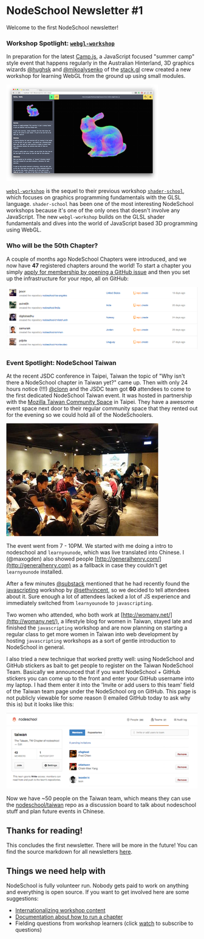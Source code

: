 # NodeSchool Newsletter #1

Welcome to the first NodeSchool newsletter! 

### Workshop Spotlight: [`webgl-workshop`](https://npmjs.org/webgl-workshop)

In preparation for the latest [Camp.js](http://campjs.com/), a JavaScript focused "summer camp" style event that happens regularly in the Australian Hinterland, 3D graphics wizards [@hughsk](https://github.com/hughsk) and [@mikoalysenko](https://github.com/mikolalysenko) of the [stack.gl](http://stack.gl/) crew created a new workshop for learning WebGL from the ground up using small modules.

![webgl-workshop](img/webgl-workshop.png)

[`webgl-workshop`](https://npmjs.org/webgl-workshop) is the sequel to their previous workshop [`shader-school`](http://npmjs.org/shader-school), which focuses on graphics programming fundamentals with the GLSL language. `shader-school` has been one of the most interesting NodeSchool workshops because it's one of the only ones that doesn't involve any JavaScript. The new `webgl-workshop` builds on the GLSL shader fundamentals and dives into the world of JavaScript based 3D programming using WebGL.

### Who will be the 50th Chapter?

A couple of months ago NodeSchool Chapters were introduced, and we now have **47** registered chapters around the world! To start a chapter you simply [apply for membership by opening a GitHub issue](https://github.com/nodeschool/organizers#organizers-) and then you set up the infrastructure for your repo, all on GitHub:

![new-chapter-repos](img/new-chapter-repos.png)

### Event Spotlight: NodeSchool Taiwan

At the recent JSDC conference in Taipei, Taiwan the topic of "Why isn't there a NodeSchool chapter in Taiwan yet?" came up. Then with only 24 hours notice (!!!) [@clonn](https://github.com/clonn) and the JSDC team got **60** attendees to come to the first dedicated NodeSchool Taiwan event. It was hosted in partnership with the [Mozilla Taiwan Community Space](http://moztw.org/space/) in Taipei. They have a awesome event space next door to their regular community space that they rented out for the evening so we could hold all of the NodeSchoolers.

![nodeschool-taiwan](img/nodeschool-taiwan.jpg)

The event went from 7 - 10PM. We started with me doing a intro to nodeschool and `learnyounode`, which was live translated into Chinese. I (@maxogden) also showed people [http://generalhenry.com/](http://generalhenry.com) as a fallback in case they couldn't get `learnyounode` installed.

After a few minutes [@substack](https://github.com/substack) mentioned that he had recently found the [javascripting](http://npmjs.org/javascripting) workshop by [@sethvincent](https://github.com/sethvincent), so we decided to tell attendees about it. Sure enough a lot of attendees lacked a lot of JS experience and immediately switched from `learnyounode` to `javascripting`. 

Two women who attended, who both work at [http://womany.net/](http://womany.net/), a lifestyle blog for women in Taiwan, stayed late and finished the `javascripting` workshop and are now planning on starting a regular class to get more women in Taiwan into web development by hosting `javascripting` workshops as a sort of gentle introduction to NodeSchool in general.

I also tried a new technique that worked pretty well: using NodeSchool and GitHub stickers as bait to get people to register on the Taiwan NodeSchool Team. Basically we announced that if you want NodeSchool + GitHub stickers you can come up to the front and enter your GitHub username into my laptop. I had them enter it into the 'Invite or add users to this team' field of the Taiwan team page under the NodeSchool org on GitHub. This page is not publicly viewable for some reason (I emailed GitHub today to ask why this is) but it looks like this:

![taiwan-page](img/nodeschool-taiwan-page.png)

Now we have ~50 people on the Taiwan team, which means they can use the [nodeschool/taiwan](https://github.com/nodeschool/taiwan) repo as a discussion board to talk about nodeschool stuff and plan future events in Chinese.

## Thanks for reading!

This concludes the first newsletter. There will be more in the future! You can find the source markdown for all newsletters [here](https://github.com/nodeschool/newsletter).

## Things we need help with

NodeSchool is fully volunteer run. Nobody gets paid to work on anything and everything is open source. If you want to get involved here are some suggestions:

- [Internationalizing workshop content]()
- [Documentation about how to run a chapter](https://github.com/nodeschool/organizers/issues/48)
- Fielding questions from workshop learners (click [watch](https://github.com/nodeschool/discussions) to subscribe to questions)

